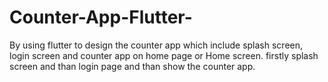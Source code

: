 # Counter-App-Flutter-
By using flutter to design the counter app which include splash screen, login screen and counter app on home page or Home screen.
firstly splash screen and than login page and than show the counter app.
